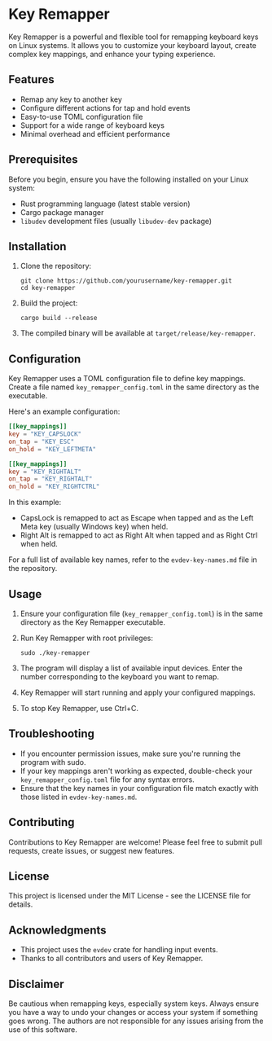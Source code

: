 # Key Remapper

Key Remapper is a powerful and flexible tool for remapping keyboard keys on Linux systems. It allows you to customize your keyboard layout, create complex key mappings, and enhance your typing experience.

## Features

- Remap any key to another key
- Configure different actions for tap and hold events
- Easy-to-use TOML configuration file
- Support for a wide range of keyboard keys
- Minimal overhead and efficient performance

## Prerequisites

Before you begin, ensure you have the following installed on your Linux system:

- Rust programming language (latest stable version)
- Cargo package manager
- `libudev` development files (usually `libudev-dev` package)

## Installation

1. Clone the repository:
   ```
   git clone https://github.com/yourusername/key-remapper.git
   cd key-remapper
   ```

2. Build the project:
   ```
   cargo build --release
   ```

3. The compiled binary will be available at `target/release/key-remapper`.

## Configuration

Key Remapper uses a TOML configuration file to define key mappings. Create a file named `key_remapper_config.toml` in the same directory as the executable.

Here's an example configuration:

```toml
[[key_mappings]]
key = "KEY_CAPSLOCK"
on_tap = "KEY_ESC"
on_hold = "KEY_LEFTMETA"

[[key_mappings]]
key = "KEY_RIGHTALT"
on_tap = "KEY_RIGHTALT"
on_hold = "KEY_RIGHTCTRL"
```

In this example:
- CapsLock is remapped to act as Escape when tapped and as the Left Meta key (usually Windows key) when held.
- Right Alt is remapped to act as Right Alt when tapped and as Right Ctrl when held.

For a full list of available key names, refer to the `evdev-key-names.md` file in the repository.

## Usage

1. Ensure your configuration file (`key_remapper_config.toml`) is in the same directory as the Key Remapper executable.

2. Run Key Remapper with root privileges:
   ```
   sudo ./key-remapper
   ```

3. The program will display a list of available input devices. Enter the number corresponding to the keyboard you want to remap.

4. Key Remapper will start running and apply your configured mappings.

5. To stop Key Remapper, use Ctrl+C.

## Troubleshooting

- If you encounter permission issues, make sure you're running the program with sudo.
- If your key mappings aren't working as expected, double-check your `key_remapper_config.toml` file for any syntax errors.
- Ensure that the key names in your configuration file match exactly with those listed in `evdev-key-names.md`.

## Contributing

Contributions to Key Remapper are welcome! Please feel free to submit pull requests, create issues, or suggest new features.

## License

This project is licensed under the MIT License - see the LICENSE file for details.

## Acknowledgments

- This project uses the `evdev` crate for handling input events.
- Thanks to all contributors and users of Key Remapper.

## Disclaimer

Be cautious when remapping keys, especially system keys. Always ensure you have a way to undo your changes or access your system if something goes wrong. The authors are not responsible for any issues arising from the use of this software.
